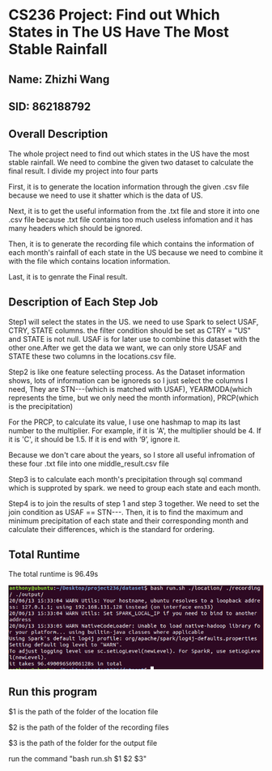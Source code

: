 # CS236 Project: Find out Which States in The US Have The Most Stable Rainfall

## Name: Zhizhi Wang

## SID: 862188792

## Overall Description
The whole project need to find out which states in the US have the most stable rainfall. We need to combine the given two dataset to calculate the final result. I divide my project into four parts

First, it is to generate the location information through the given .csv file because we need to use it shatter which is the data of US.

Next, it is to get the useful information from the .txt file and store it into one .csv file because .txt file contains too much useless infomation and it has many headers which should be ignored.

Then, it is to generate the recording file which contains the information of each month's rainfall of each state in the US because we need to combine it with the file which contains location information.

Last, it is to genrate the Final result.

## Description of Each Step Job

Step1 will select the states in the US. we need to use Spark to select USAF, CTRY, STATE columns. the filter condition should be set as CTRY = "US" and STATE is not null. USAF is for later use to combine this dataset with the other one.After we get the data we want, we can only store USAF and STATE these two columns in the locations.csv file.

Step2 is like one feature selectiing process. As the Dataset information shows, lots of information can be ignoreds so I just select the columns I need, They are STN---(which is matched with USAF), YEARMODA(which represents the time, but we only need the month information), PRCP(which is the precipitation)

For the PRCP, to calculate its value, I use one hashmap to map its last number to the multiplier. For example, if it is 'A', the multiplier should be 4. If it is 'C', it should be 1.5. If it is end with ‘9’, ignore it.

Because we don't care about the years, so I store all useful infromation of these four .txt file into one middle_result.csv file

Step3 is to calculate each month's precipitation through sql command which is supproted by spark. we need to group each state and each month.

Step4 is to join the results of step 1 and step 3 together. We need to set the join condition as USAF == STN---. Then, it is to find the maximum and minimum precipitation of each state and their corresponding month and calculate their differences, which is the standard for ordering.

## Total Runtime

The total runtime is 96.49s

![avatar](time.PNG)

## Run this program
$1 is the path of the folder of the location file

$2 is the path of the folder of the recording files

$3 is the path of the folder for the output file

run the command "bash run.sh $1 $2 $3"

